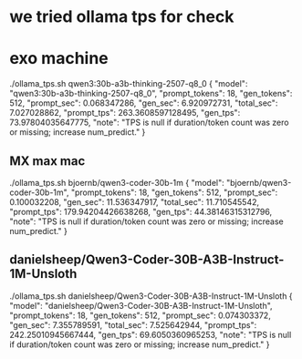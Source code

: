 # we tried ollama tps for check 

# exo machine 

./ollama_tps.sh  qwen3:30b-a3b-thinking-2507-q8_0
{
  "model": "qwen3:30b-a3b-thinking-2507-q8_0",
  "prompt_tokens": 18,
  "gen_tokens": 512,
  "prompt_sec": 0.068347286,
  "gen_sec": 6.920972731,
  "total_sec": 7.027028862,
  "prompt_tps": 263.3608597128495,
  "gen_tps": 73.97804035647775,
  "note": "TPS is null if duration/token count was zero or missing; increase num_predict."
}

## MX max mac 
./ollama_tps.sh bjoernb/qwen3-coder-30b-1m
{
  "model": "bjoernb/qwen3-coder-30b-1m",
  "prompt_tokens": 18,
  "gen_tokens": 512,
  "prompt_sec": 0.100032208,
  "gen_sec": 11.536347917,
  "total_sec": 11.710545542,
  "prompt_tps": 179.94204426638268,
  "gen_tps": 44.38146315312796,
  "note": "TPS is null if duration/token count was zero or missing; increase num_predict."
}

## danielsheep/Qwen3-Coder-30B-A3B-Instruct-1M-Unsloth

./ollama_tps.sh danielsheep/Qwen3-Coder-30B-A3B-Instruct-1M-Unsloth
{
  "model": "danielsheep/Qwen3-Coder-30B-A3B-Instruct-1M-Unsloth",
  "prompt_tokens": 18,
  "gen_tokens": 512,
  "prompt_sec": 0.074303372,
  "gen_sec": 7.355789591,
  "total_sec": 7.525642944,
  "prompt_tps": 242.25010945667444,
  "gen_tps": 69.6050360965253,
  "note": "TPS is null if duration/token count was zero or missing; increase num_predict."
}
